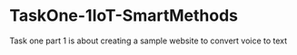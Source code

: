 # TaskOne-1IoT-SmartMethods
Task one part 1 is about creating a sample website to convert voice to text
